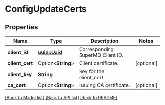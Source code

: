 # ConfigUpdateCerts

## Properties

Name | Type | Description | Notes
------------ | ------------- | ------------- | -------------
**client_id** | [**uuid::Uuid**](uuid::Uuid.md) | Corresponding SuperMQ Client ID. | 
**client_cert** | Option<**String**> | Client certificate. | [optional]
**client_key** | **String** | Key for the client_cert. | 
**ca_cert** | Option<**String**> | Issuing CA certificate. | [optional]

[[Back to Model list]](../README.md#documentation-for-models) [[Back to API list]](../README.md#documentation-for-api-endpoints) [[Back to README]](../README.md)



